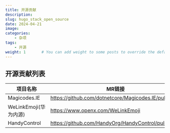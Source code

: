 ```yaml
---
title: 开源贡献
description: 
slug: hugo_stack_open_source
date: 2024-04-21
image: 
categories:
    - 杂项
tags:
    - 开源
weight: 1       # You can add weight to some posts to override the default sorting (date descending)
---
```


## 开源贡献列表

|项目名称|MR链接|
|-------|------|
|Magicodes.IE|https://github.com/dotnetcore/Magicodes.IE/pull/551|
|WeLinkEmoji(华为内源)|https://www.openx.com/WeLinkEmoji|
|HandyControl|https://github.com/HandyOrg/HandyControl/pull/1434|




